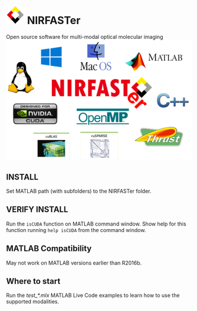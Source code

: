 # ![NIRFASTer](toolbox/help/html/LOGO_nirfast_diamond_50x50.png) NIRFASTer
Open source software for multi-modal optical molecular imaging
![NIRFASTer](toolbox/help/html/NIRFASTer.png )

## INSTALL
Set MATLAB path (with subfolders) to the NIRFASTer folder.

## VERIFY INSTALL
Run the `isCUDA` function on MATLAB command window.
Show help for this function running `help isCUDA` from the command window.

## MATLAB Compatibility
May not work on MATLAB versions earlier than R2016b.

## Where to start
Run the *test_\*.mlx* MATLAB Live Code examples to learn how to use the supported modalities.
